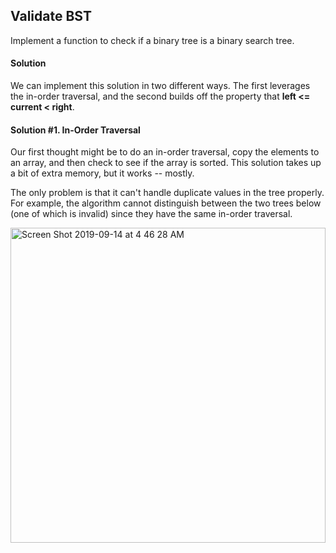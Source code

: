 ## Validate BST

Implement a function to check if a binary tree is a binary search tree.

#### Solution

We can implement this solution in two different ways. The first leverages the in-order traversal, 
and the second builds off the property that **left <= current < right**.

#### Solution #1. In-Order Traversal

Our first thought might be to do an in-order traversal, copy the elements to an array, and then check to see
if the array is sorted. This solution takes up a bit of extra memory, but it works -- mostly. <br />

The only problem is that it can't handle duplicate values in the tree properly. For example, the algorithm
cannot distinguish between the two trees below (one of which is invalid) since they have the same in-order traversal.

<img width="504" alt="Screen Shot 2019-09-14 at 4 46 28 AM" src="https://user-images.githubusercontent.com/46575719/64907021-47d99a80-d6a2-11e9-8483-20766b61ffaa.png">


